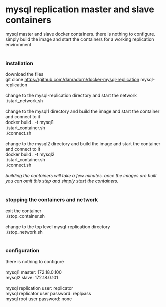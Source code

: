 # mysql replication master and slave containers
mysql master and slave docker containers.  there is nothing to configure.  simply build the image and start the containers for a working replication environment<br />
<br />
### installation
download the files<br />
git clone https://github.com/danradom/docker-mysql-replication mysql-replication<br />
<br />
change to the mysql-replication directory and start the network<br />
./start_network.sh<br />
<br />
change to the mysql1 directory and build the image and start the container and connect to it<br />
docker build . -t mysql1<br />
./start_container.sh<br />
./connect.sh<br />
<br />
change to the mysql2 directory and build the image and start the container and connect to it<br />
docker build . -t mysql2<br />
./start_container.sh<br />
./connect.sh<br />
<br />
*building the containers will take a few minutes.  once the images are built you can omit this step and simply start the containers.*<br />
<br />
### stopping the containers and network
exit the container<br />
./stop_container.sh<br />
<br />
change to the top level mysql-replication directory<br />
./stop_network.sh<br />
<br />
### configuration
there is nothing to configure<br />
<br />
mysql1 master:  172.18.0.100<br />
mysql2 slave:  172.18.0.101<br />
<br />
mysql replication user:  replicator<br />
mysql replicator user password:  replpass<br />
mysql root user password:  none<br />
